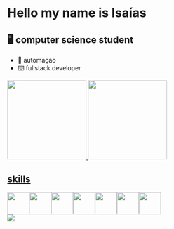 # Hello my name is Isaías

## 🖥️ computer science student
- 🤖 automação
- ⌨️ fullstack developer
<div>
  <a href="https://github.com/isaias-silva/">
   <img height="180em" src="https://github-readme-stats.vercel.app/api?username=isaias-silva&show_icons=true&theme=dark"/>
      <img height="180em" src="https://github-readme-stats.vercel.app/api/top-langs?username=isaias-silva&show_icons=true&theme=dark&layout=compact&langs_count=20"/>
</div>
 <h2>skills</h2>
 <div style="display:flex">
 <img src="https://cdn.jsdelivr.net/gh/devicons/devicon/icons/html5/html5-original.svg" width="50px"/>
<img src="https://cdn.jsdelivr.net/gh/devicons/devicon/icons/css3/css3-original.svg" width="50px" />
<img src="https://cdn.jsdelivr.net/gh/devicons/devicon/icons/javascript/javascript-original.svg" width="50px" />
<img src="https://cdn.jsdelivr.net/gh/devicons/devicon/icons/typescript/typescript-original.svg" width="50px" />
   <img src="https://cdn.jsdelivr.net/gh/devicons/devicon/icons/java/java-original-wordmark.svg" / width="50px">
<img src="https://cdn.jsdelivr.net/gh/devicons/devicon/icons/nodejs/nodejs-original.svg"  width="50px"/>

   <img src="https://cdn.jsdelivr.net/gh/devicons/devicon/icons/python/python-original.svg"  width="50px"/>

</div>
  
<div style="display:flex">
  <a href="mailto:isaiasgarraeluta@gmail.com?" target="_blank"> <img src="https://img.shields.io/badge/Gmail-D14836?style=for-the-badge&logo=gmail&logoColor=white"/></a> 
</div>

